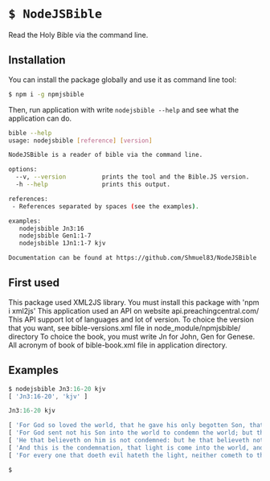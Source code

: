 # `$ NodeJSBible`

Read the Holy Bible via the command line.

## Installation

You can install the package globally and use it as command line tool:

```sh
$ npm i -g npmjsbible
```

Then, run application with write `nodejsbible --help` and see what the application can do.

```sh
bible --help
usage: nodejsbible [reference] [version]

NodeJSBible is a reader of bible via the command line.

options:
  --v, --version          prints the tool and the Bible.JS version.
  -h --help               prints this output.

references:
 - References separated by spaces (see the examples).

examples:
   nodejsbible Jn3:16
   nodejsbible Gen1:1-7
   nodejsbible 1Jn1:1-7 kjv

Documentation can be found at https://github.com/Shmuel83/NodeJSBible

```
## First used
This package used XML2JS library. You must install this package with 'npm i xml2js'
This application used an API on website api.preachingcentral.com/
This API support lot of languages and lot of version. To choice the version that you want, see bible-versions.xml file in node_module/npmjsbible/ directory
To choice the book, you must write Jn for John, Gen for Genese. All acronym of book of bible-book.xml file in application directory.

## Examples

```js
$ nodejsbible Jn3:16-20 kjv
[ 'Jn3:16-20', 'kjv' ]

Jn3:16-20 kjv

[ 'For God so loved the world, that he gave his only begotten Son, that whosoever believeth in him should not perish, but have everlasting life.' ]
[ 'For God sent not his Son into the world to condemn the world; but that the world through him might be saved.' ]
[ 'He that believeth on him is not condemned: but he that believeth not is condemned already, because he hath not believed in the name of the only begotten Son of God.' ]
[ 'And this is the condemnation, that light is come into the world, and men loved darkness rather than light, because their deeds were evil.' ]
[ 'For every one that doeth evil hateth the light, neither cometh to the light, lest his deeds should be reproved.' ]

$
```
